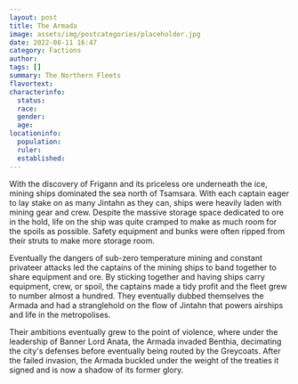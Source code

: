 ```yaml
---
layout: post
title: The Armada
image: assets/img/postcategories/placeholder.jpg
date: 2022-08-11 16:47
category: Factions
author: 
tags: []
summary: The Northern Fleets
flavortext: 
characterinfo:
  status: 
  race: 
  gender: 
  age: 
locationinfo:
  population: 
  ruler: 
  established: 
---
```


With the discovery of Frigann and its priceless ore underneath the ice, mining ships dominated the sea north of Tsamsara. With each captain eager to lay stake on as many Jintahn as they can, ships were heavily laden with mining gear and crew. Despite the massive storage space dedicated to ore in the hold, life on the ship was quite cramped to make as much room for the spoils as possible. Safety equipment and bunks were often ripped from their struts to make more storage room.

Eventually the dangers of sub-zero temperature mining and constant privateer attacks led the captains of the mining ships to band together to share equipment and ore. By sticking together and having ships carry equipment, crew, or spoil, the captains made a tidy profit and the fleet grew to number almost a hundred. They eventually dubbed themselves the Armada and had a stranglehold on the flow of Jintahn that powers airships and life in the metropolises.

Their ambitions eventually grew to the point of violence, where under the leadership of Banner Lord Anata, the Armada invaded Benthia, decimating the city's defenses before eventually being routed by the Greycoats. After the failed invasion, the Armada buckled under the weight of the treaties it signed and is now a shadow of its former glory.